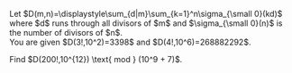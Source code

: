 <p>Let $D(m,n)=\displaystyle\sum_{d|m}\sum_{k=1}^n\sigma_{\small 0}(kd)$ where $d$ runs through all divisors of $m$ and $\sigma_{\small 0}(n)$ is the number of divisors of $n$.<br />
You are given $D(3!,10^2)=3398$ and $D(4!,10^6)=268882292$.</p>

<p>Find $D(200!,10^{12}) \text{ mod } (10^9 + 7)$.</p>
